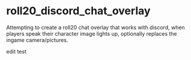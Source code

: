 # roll20_discord_chat_overlay
Attempting to create a roll20 chat overlay that works with discord, when players speak their character image lights up, optionally replaces the ingame camera/pictures.

edit test